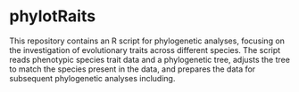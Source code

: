 # phylotRaits

This repository contains an R script for phylogenetic analyses, focusing on the investigation of evolutionary traits across different species. The script reads phenotypic species trait data and a phylogenetic tree, adjusts the tree to match the species present in the data, and prepares the data for subsequent phylogenetic analyses including.
